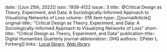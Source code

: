 date:: [[Jun 25th, 2022]]
issn:: 1938-4122
issue:: 3
title:: @Critical Design as Theory, Experiment, and Data: A Sociologically-Informed Approach to Visualizing Networks of Loss
volume:: 016
item-type:: [[journalArticle]]
original-title:: "Critical Design as Theory, Experiment, and Data: A Sociologically-Informed Approach to Visualizing Networks of Loss"
short-title:: "Critical Design as Theory, Experiment, and Data"
publication-title:: Digital Humanities Quarterly
journal-abbreviation:: DHQ
authors:: [[Peter L. Forberg]]
links:: [Local library](zotero://select/groups/2386895/items/QHXIKB5N), [Web library](https://www.zotero.org/groups/2386895/items/QHXIKB5N)
